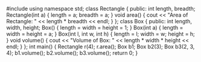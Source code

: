 
#include <iostream>
using namespace std;
class Rectangle {
public:
    int length, breadth;
    Rectangle(int a) {
        length = a;
        breadth = a;
    }
    void area() {
        cout << "Area of Rectangle: " << length * breadth << endl;
    }
};
class Box {
public:
    int length, width, height;
    Box() {
        length = width = height = 1;
    }
    Box(int a) {
        length = width = height = a;
    }
    Box(int l, int w, int h) {
        length = l;
        width = w;
        height = h;
    }
    void volume() {
        cout << "Volume of Box: " << length * width * height << endl;
    }
};
int main() {
    Rectangle r(4);
    r.area();
    Box b1;
    Box b2(3);
    Box b3(2, 3, 4);
    b1.volume();
    b2.volume();
    b3.volume();
    return 0;
}
